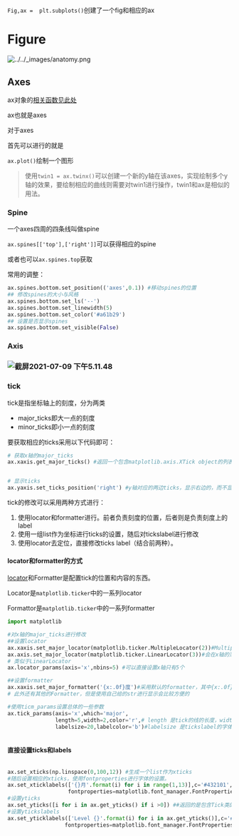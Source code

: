 #

`Fig,ax =  plt.subplots()`创建了一个fig和相应的ax



# Figure

![../../_images/anatomy.png](https://tf-picture-bed-1259792641.cos.ap-beijing.myqcloud.com/blog/2021-08-18-063223.jpg)

## Axes

ax对象的[相关函数见此处](https://matplotlib.org/stable/api/axes_api.html?highlight=axes#module-matplotlib.axes)

ax也就是axes

对于axes 

首先可以进行的就是

`ax.plot()`绘制一个图形

> 使用`twin1 = ax.twinx()`可以创建一个新的y轴在该axes，实现绘制多个y轴的效果，要绘制相应的曲线则需要对twin1进行操作，twin1和ax是相似的用法。



### Spine

一个axes四周的四条线叫做spine

`ax.spines[['top'],['right']]`可以获得相应的spine

或者也可以`ax.spines.top`获取

常用的调整：

```python
ax.spines.bottom.set_position(('axes',0.1)) #移动spines的位置
## 修改spines的大小与风格
ax.spines.bottom.set_ls('--')
ax.spines.bottom.set_linewidth(5)
ax.spines.bottom.set_color('#a61b29')
## 设置是否显示spines
ax.spines.bottom.set_visible(False)

```



### Axis

### ![截屏2021-07-09 下午5.11.48](https://tf-picture-bed-1259792641.cos.ap-beijing.myqcloud.com/blog/2021-08-18-063224.jpg)

### tick

tick是指坐标轴上的刻度，分为两类

- major_ticks即大一点的刻度
- minor_ticks即小一点的刻度

要获取相应的ticks采用以下代码即可：

```python
# 获取x轴的major_ticks
ax.xaxis.get_major_ticks() #返回一个包含matplotlib.axis.XTick object的列表，可以通过索引进行单个ticks的修改，如：是否显示某个ticks(.set_visible())


# 显示ticks
ax.yaxis.set_ticks_position('right') #y轴对应的两边ticks，显示右边的，而不显示左边的。


```

 

 tick的修改可以采用两种方式进行：

1. 使用locator和formatter进行。前者负责刻度的位置，后者则是负责刻度上的label
2. 使用一组list作为坐标进行ticks的设置，随后对tickslabel进行修改
3. 使用locator去定位，直接修改ticks label（结合前两种）。

#### locator和formatter的方式

[locator](https://matplotlib.org/stable/api/ticker_api.html#matplotlib.ticker.Formatter)和Formatter是配置tick的位置和内容的东西。

Locator是`matplotlib.ticker`中的一系列locator

Formattor是`matplotlib.ticker`中的一系列formatter

```python
import matplotlib

#对x轴的major_ticks进行修改
##设置locator
ax.xaxis.set_major_locator(matplotlib.ticker.MultipleLocator(2))#MultipleLocator 会在x轴上按每2个长度进行设置ticks
ax.axis.set_major_locator(matplotlib.ticker.LinearLocator(3))#会在x轴的范围内生成3个分布均匀的ticks
# 类似于LinearLocator
ax.locator_params(axis='x',nbins=5) #可以直接设置x轴只有5个

##设置formatter
ax.xaxis.set_major_formatter('{x:.0f}度')#采用默认的formatter，其中{x:.0f} 的:.0f 是str formatter的方式进行，{}外则是需要添加的文字，x是ticks所位于的坐标。
# 此外还有其他的Formatter，但是使用自己给的str进行显示会比较方便的

#使用ticm_params设置总体的一些参数
ax.tick_params(axis='x',which='major',
               length=5,width=2,color='r',# length 是tick的线的长度，width 是tick的宽度， color 是tick的颜色
               labelsize=20,labelcolor='b')#labelsize 是tickslabel的字体大小，labelcolor是字体的颜色



```

####  直接设置ticks和labels

```python

ax.set_xticks(np.linspace(0,100,12)) #生成一个list作为xticks
#随后设置相应的xticks，使用fontproperties进行字体的设置。
ax.set_xticklabels(['{}月'.format(i) for i in range(1,13)],c='#432101',rotation=30,
                   fontproperties=matplotlib.font_manager.FontProperties('Songti SC',size=20))
#设置yticks
ax.set_yticks([i for i in ax.get_yticks() if i >0]) ##返回的是包含Tick类的list，可以对其中单个tick进行设置
#设置ytickslabels
ax.set_yticklabels(['Level {}'.format(i) for i in ax.get_yticks()],c='#432111',rotation=-30,
                  fontproperties=matplotlib.font_manager.FontProperties('Times New Roman',size=20)) #返回的是包含matplotlib.text.Text类的list，可以对其中的单个ticklabel进行更改
```

